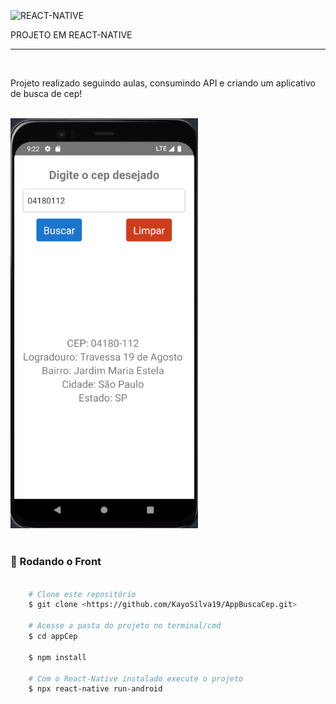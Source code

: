 
</br>
<img align="center" alt="REACT-NATIVE" 
        src="https://img.shields.io/badge/React_Native-20232A?style=for-the-badge&logo=react&logoColor=61DAFB">
<p>PROJETO EM REACT-NATIVE</p>
<hr>
</br>
    <p aling="center"> Projeto realizado seguindo aulas, consumindo API e criando um aplicativo de busca de cep! </p>
    
</br>
    <img id="logo" src="./src/img/telaAppCep.png" alt="Logo Do Projeto" width="300" />
</br>
</br>

### 🎲 Rodando o Front 

```bash

    # Clone este repositório  
    $ git clone <https://github.com/KayoSilva19/AppBuscaCep.git>

    # Acesse a pasta do projeto no terminal/cmd
    $ cd appCep

    $ npm install

    # Com o React-Native instalado execute o projeto
    $ npx react-native run-android

```
